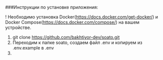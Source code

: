 ###Инструкции по установке приложения:

! Необходимо установка Docker(https://docs.docker.com/get-docker/) и Docker Compose(https://docs.docker.com/compose/) на вашем устройстве.

1. git clone https://github.com/bakhtiyor-dev/soato.git
2. Переходим к папке soato, создаем файл .env и копируем из .env.example в .env
3. 